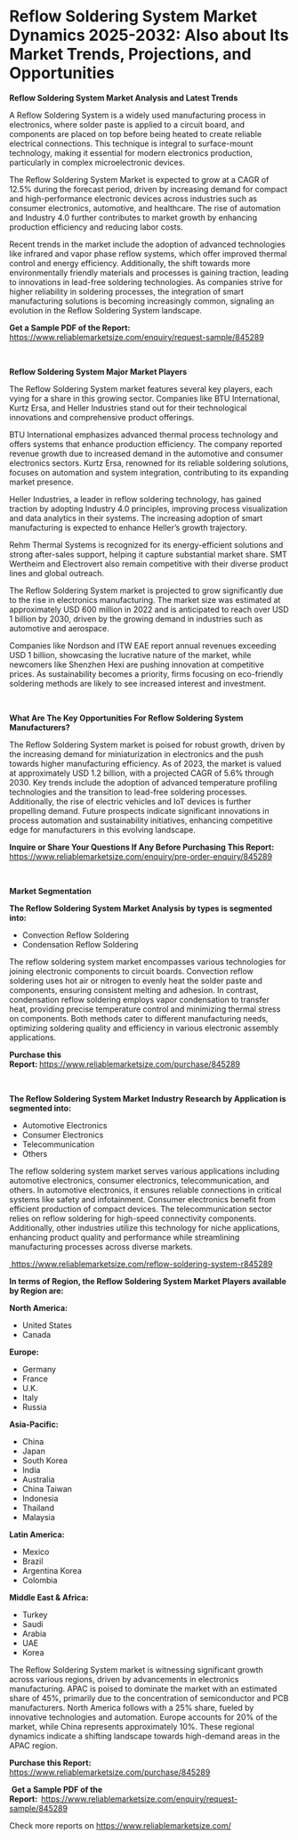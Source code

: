 <p><h1>Reflow Soldering System Market Dynamics 2025-2032: Also about Its Market Trends, Projections, and Opportunities</h1></p><p><strong>Reflow Soldering System Market Analysis and Latest Trends</strong></p>
<p><p>A Reflow Soldering System is a widely used manufacturing process in electronics, where solder paste is applied to a circuit board, and components are placed on top before being heated to create reliable electrical connections. This technique is integral to surface-mount technology, making it essential for modern electronics production, particularly in complex microelectronic devices.</p><p>The Reflow Soldering System Market is expected to grow at a CAGR of 12.5% during the forecast period, driven by increasing demand for compact and high-performance electronic devices across industries such as consumer electronics, automotive, and healthcare. The rise of automation and Industry 4.0 further contributes to market growth by enhancing production efficiency and reducing labor costs. </p><p>Recent trends in the market include the adoption of advanced technologies like infrared and vapor phase reflow systems, which offer improved thermal control and energy efficiency. Additionally, the shift towards more environmentally friendly materials and processes is gaining traction, leading to innovations in lead-free soldering technologies. As companies strive for higher reliability in soldering processes, the integration of smart manufacturing solutions is becoming increasingly common, signaling an evolution in the Reflow Soldering System landscape.</p></p>
<p><strong>Get a Sample PDF of the Report:&nbsp;</strong> <a href="https://www.reliablemarketsize.com/enquiry/request-sample/845289?utm_campaign=3220&utm_medium=2&utm_source=Github&utm_content=ia&utm_term=08042025&utm_id=reflow-soldering-system">https://www.reliablemarketsize.com/enquiry/request-sample/845289</a></p>
<p>&nbsp;</p>
<p><strong>Reflow Soldering System Major Market Players</strong></p>
<p><p>The Reflow Soldering System market features several key players, each vying for a share in this growing sector. Companies like BTU International, Kurtz Ersa, and Heller Industries stand out for their technological innovations and comprehensive product offerings. </p><p>BTU International emphasizes advanced thermal process technology and offers systems that enhance production efficiency. The company reported revenue growth due to increased demand in the automotive and consumer electronics sectors. Kurtz Ersa, renowned for its reliable soldering solutions, focuses on automation and system integration, contributing to its expanding market presence. </p><p>Heller Industries, a leader in reflow soldering technology, has gained traction by adopting Industry 4.0 principles, improving process visualization and data analytics in their systems. The increasing adoption of smart manufacturing is expected to enhance Heller’s growth trajectory.</p><p>Rehm Thermal Systems is recognized for its energy-efficient solutions and strong after-sales support, helping it capture substantial market share. SMT Wertheim and Electrovert also remain competitive with their diverse product lines and global outreach.</p><p>The Reflow Soldering System market is projected to grow significantly due to the rise in electronics manufacturing. The market size was estimated at approximately USD 600 million in 2022 and is anticipated to reach over USD 1 billion by 2030, driven by the growing demand in industries such as automotive and aerospace.</p><p>Companies like Nordson and ITW EAE report annual revenues exceeding USD 1 billion, showcasing the lucrative nature of the market, while newcomers like Shenzhen Hexi are pushing innovation at competitive prices. As sustainability becomes a priority, firms focusing on eco-friendly soldering methods are likely to see increased interest and investment.</p></p>
<p>&nbsp;</p>
<p><strong>What Are The Key Opportunities For Reflow Soldering System Manufacturers?</strong></p>
<p><p>The Reflow Soldering System market is poised for robust growth, driven by the increasing demand for miniaturization in electronics and the push towards higher manufacturing efficiency. As of 2023, the market is valued at approximately USD 1.2 billion, with a projected CAGR of 5.6% through 2030. Key trends include the adoption of advanced temperature profiling technologies and the transition to lead-free soldering processes. Additionally, the rise of electric vehicles and IoT devices is further propelling demand. Future prospects indicate significant innovations in process automation and sustainability initiatives, enhancing competitive edge for manufacturers in this evolving landscape.</p></p>
<p><strong>Inquire or Share Your Questions If Any Before Purchasing This Report:</strong> <a href="https://www.reliablemarketsize.com/enquiry/pre-order-enquiry/845289?utm_campaign=3220&utm_medium=2&utm_source=Github&utm_content=ia&utm_term=08042025&utm_id=reflow-soldering-system">https://www.reliablemarketsize.com/enquiry/pre-order-enquiry/845289</a></p>
<p>&nbsp;</p>
<p><strong>Market Segmentation</strong></p>
<p><strong>The Reflow Soldering System Market Analysis by types is segmented into:</strong></p>
<p><ul><li>Convection Reflow Soldering</li><li>Condensation Reflow Soldering</li></ul></p>
<p><p>The reflow soldering system market encompasses various technologies for joining electronic components to circuit boards. Convection reflow soldering uses hot air or nitrogen to evenly heat the solder paste and components, ensuring consistent melting and adhesion. In contrast, condensation reflow soldering employs vapor condensation to transfer heat, providing precise temperature control and minimizing thermal stress on components. Both methods cater to different manufacturing needs, optimizing soldering quality and efficiency in various electronic assembly applications.</p></p>
<p><strong>Purchase this Report:&nbsp;</strong><a href="https://www.reliablemarketsize.com/purchase/845289?utm_campaign=3220&utm_medium=2&utm_source=Github&utm_content=ia&utm_term=08042025&utm_id=reflow-soldering-system">https://www.reliablemarketsize.com/purchase/845289</a></p>
<p>&nbsp;</p>
<p><strong>The Reflow Soldering System Market Industry Research by Application is segmented into:</strong></p>
<p><ul><li>Automotive Electronics</li><li>Consumer Electronics</li><li>Telecommunication</li><li>Others</li></ul></p>
<p><p>The reflow soldering system market serves various applications including automotive electronics, consumer electronics, telecommunication, and others. In automotive electronics, it ensures reliable connections in critical systems like safety and infotainment. Consumer electronics benefit from efficient production of compact devices. The telecommunication sector relies on reflow soldering for high-speed connectivity components. Additionally, other industries utilize this technology for niche applications, enhancing product quality and performance while streamlining manufacturing processes across diverse markets.</p></p>
<p><a href="https://www.reliablemarketsize.com/reflow-soldering-system-r845289?utm_campaign=3220&utm_medium=2&utm_source=Github&utm_content=ia&utm_term=08042025&utm_id=reflow-soldering-system">&nbsp;https://www.reliablemarketsize.com/reflow-soldering-system-r845289</a></p>
<p><strong>In terms of Region, the Reflow Soldering System Market Players available by Region are:</strong></p>
<p>
    <p> <strong> North America: </strong>
        <ul>
            <li>United States</li>
            <li>Canada</li>
        </ul>
        </p> 
    <p> <strong> Europe: </strong>
        <ul>
            <li>Germany</li>
            <li>France</li>
            <li>U.K.</li>
            <li>Italy</li>
            <li>Russia</li>
        </ul>
        </p> 
    <p> <strong> Asia-Pacific: </strong>
        <ul>
            <li>China</li>
            <li>Japan</li>
            <li>South Korea</li>
            <li>India</li>
            <li>Australia</li>
            <li>China Taiwan</li>
            <li>Indonesia</li>
            <li>Thailand</li>
            <li>Malaysia</li>
        </ul>
        </p> 
    <p> <strong> Latin America: </strong>
        <ul>
            <li>Mexico</li>
            <li>Brazil</li>
            <li>Argentina Korea</li>
            <li>Colombia</li>
        </ul>
        </p> 
    <p> <strong> Middle East & Africa: </strong>
        <ul>
            <li>Turkey</li>
            <li>Saudi</li>
            <li>Arabia</li>
            <li>UAE</li>
            <li>Korea</li>
        </ul>
    </p>
    </p>
<p><p>The Reflow Soldering System market is witnessing significant growth across various regions, driven by advancements in electronics manufacturing. APAC is poised to dominate the market with an estimated share of 45%, primarily due to the concentration of semiconductor and PCB manufacturers. North America follows with a 25% share, fueled by innovative technologies and automation. Europe accounts for 20% of the market, while China represents approximately 10%. These regional dynamics indicate a shifting landscape towards high-demand areas in the APAC region.</p></p>
<p><strong>Purchase this Report: </strong><a href="https://www.reliablemarketsize.com/purchase/845289?utm_campaign=3220&utm_medium=2&utm_source=Github&utm_content=ia&utm_term=08042025&utm_id=reflow-soldering-system">https://www.reliablemarketsize.com/purchase/845289</a></p>
<p>&nbsp;<strong>Get a Sample PDF of the Report:&nbsp;&nbsp;</strong><a href="https://www.reliablemarketsize.com/enquiry/request-sample/845289?utm_campaign=3220&utm_medium=2&utm_source=Github&utm_content=ia&utm_term=08042025&utm_id=reflow-soldering-system">https://www.reliablemarketsize.com/enquiry/request-sample/845289</a></p>
<p><strong></strong></p>
<p>Check more reports on <a href="https://www.reliablemarketsize.com/?utm_campaign=3220&utm_medium=2&utm_source=Github&utm_content=ia&utm_term=08042025&utm_id=reflow-soldering-system">https://www.reliablemarketsize.com/</a></p>